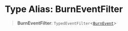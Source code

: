# Type Alias: BurnEventFilter

> **BurnEventFilter**: `TypedEventFilter`\<[`BurnEvent`](BurnEvent.md)\>
